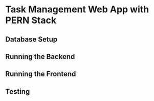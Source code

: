 # Task Management Web App with PERN Stack

## Database Setup

## Running the Backend

## Running the Frontend

## Testing

